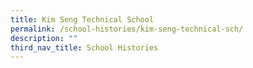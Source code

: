 ```yaml
---
title: Kim Seng Technical School
permalink: /school-histories/kim-seng-technical-sch/
description: ""
third_nav_title: School Histories
---
```

